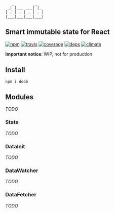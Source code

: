 ```
   _         _
 _| |___ ___| |_
| . | . | . | . |
|___|___|___|___|
```

Smart immutable state for React
---

[![npm](https://img.shields.io/npm/v/doob.svg?style=flat-square)](https://www.npmjs.com/package/doob)
[![travis](http://img.shields.io/travis/mistadikay/doob.svg?style=flat-square)](https://travis-ci.org/mistadikay/doob)
[![coverage](http://img.shields.io/coveralls/mistadikay/doob/master.svg?style=flat-square)](https://coveralls.io/r/mistadikay/doob)
[![deps](http://img.shields.io/david/mistadikay/doob.svg?style=flat-square)](https://david-dm.org/mistadikay/doob)
[![climate](https://img.shields.io/codeclimate/github/mistadikay/doob.svg?style=flat-square)](https://codeclimate.com/github/mistadikay/doob)

**Important notice**: WIP, not for production

## Install

```
npm i doob
```

## Modules
*TODO*

### State
*TODO*

### DataInit
*TODO*

### DataWatcher
*TODO*

### DataFetcher
*TODO*
